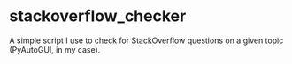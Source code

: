 # stackoverflow_checker
A simple script I use to check for StackOverflow questions on a given topic (PyAutoGUI, in my case).
